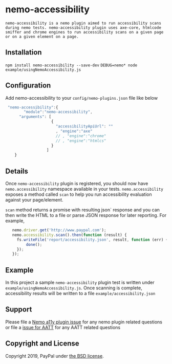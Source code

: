 # nemo-accessibility

    nemo-accessibility is a nemo plugin aimed to run accessibility scans during nemo tests. nemo-accessibility plugin uses axe-core, htmlcode smiffer and chrome engines to run accessibility scans on a given page or on a given element on a page.


## Installation

`npm install nemo-accessibility --save-dev`
`DEBUG=nemo* node example/usingNemoAccessibility.js`

## Configuration

Add nemo-accessibility to your `config/nemo-plugins.json` file like below

``` javascript
 "nemo-accessibility":{
        "module":"nemo-accessibility",
      "arguments": [
                    {
                      "accessibilityApiUrl": ""
                      , "engine":"axe"
                      // , "engine":"chrome"
                      // , "engine":"htmlcs"
                    }
                  ]
    }
```

## Details

Once `nemo-accessibility` plugin is registered, you should now have `nemo.accessibility` namespace available in your tests. `nemo.accessibility` exposes a method called `scan` to help you run accessibility evaluation against your page/element. 

`scan` method returns a promise with resulting json` response and you can then write the HTML to a file or parse JSON response for later reporting. For example,

``` javascript
   nemo.driver.get('http://www.paypal.com');
   nemo.accessibility.scan().then(function (result) {
     fs.writeFile('report/accessibility.json', result, function (err) {
         done();
     });
   });
```
## Example
In this project a sample `nemo-accessibility` plugin test is written under `example/usingNemoAccessibility.js`. Once scanning is complete, accessibility results will be written to a file `example/accessibility.json`

## Support
Please file a [Nemo a11y plugin issue][1]  for any nemo plugin related questions or file a [issue for AATT][2] for any AATT related questions

[1]: https://github.com/paypal/nemo-accessibility/issues "File a ticket for Nemo a11y plugin"
[2]: https://github.com/paypal/AATT/issues "File a ticket for AATT"

## Copyright and License

Copyright 2019, PayPal under [the BSD license](LICENSE.md).
